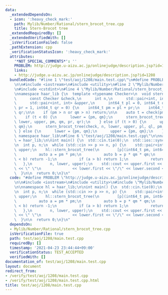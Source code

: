 ```yaml
---
data:
  _extendedDependsOn:
  - icon: ':heavy_check_mark:'
    path: Mylib/Number/Rational/stern_brocot_tree.cpp
    title: Stern-Brocot tree
  _extendedRequiredBy: []
  _extendedVerifiedWith: []
  _isVerificationFailed: false
  _pathExtension: cpp
  _verificationStatusIcon: ':heavy_check_mark:'
  attributes:
    '*NOT_SPECIAL_COMMENTS*': ''
    PROBLEM: http://judge.u-aizu.ac.jp/onlinejudge/description.jsp?id=1208
    links:
    - http://judge.u-aizu.ac.jp/onlinejudge/description.jsp?id=1208
  bundledCode: "#line 1 \"test/aoj/1208/main.test.cpp\"\n#define PROBLEM \"http://judge.u-aizu.ac.jp/onlinejudge/description.jsp?id=1208\"\
    \n\n#include <iostream>\n#include <utility>\n#line 2 \"Mylib/Number/Rational/stern_brocot_tree.cpp\"\
    \n#include <cstdint>\n#line 4 \"Mylib/Number/Rational/stern_brocot_tree.cpp\"\n\
    \nnamespace haar_lib {\n  template <typename Checker>\n  void stern_brocot_tree(\n\
    \      const Checker &check,\n      int n,\n      std::pair<int, int> &lower,\n\
    \      std::pair<int, int> &upper,\n      int64_t pl = 0, int64_t ql = 1, int64_t\
    \ pr = 1, int64_t qr = 0) {\n    int64_t pm = pl + pr;\n    int64_t qm = ql +\
    \ qr;\n\n    if (pm > n or qm > n) return;\n\n    auto t = check(pm, qm);\n\n\
    \    if (t < 0) {\n      lower = {pm, qm};\n      stern_brocot_tree(check, n,\
    \ lower, upper, pm, qm, pr, qr);\n    } else if (t > 0) {\n      upper = {pm,\
    \ qm};\n      stern_brocot_tree(check, n, lower, upper, pl, ql, pm, qm);\n   \
    \ } else {\n      lower = {pm, qm};\n      upper = {pm, qm};\n    }\n  }\n}  //\
    \ namespace haar_lib\n#line 6 \"test/aoj/1208/main.test.cpp\"\n\nnamespace hl\
    \ = haar_lib;\n\nint main() {\n  std::cin.tie(0);\n  std::ios::sync_with_stdio(false);\n\
    \n  int p, n;\n  while (std::cin >> p >> n, p) {\n    std::pair<int, int> lower,\
    \ upper;\n    hl::stern_brocot_tree(\n        [p](int64_t pm, int64_t qm) {\n\
    \          auto a = pm * pm;\n          auto b = p * qm * qm;\n          if (a\
    \ < b) return -1;\n          if (a > b) return 1;\n          return 0;\n     \
    \   },\n        n, lower, upper);\n    std::cout << upper.first << \"/\" << upper.second\
    \ << \" \"\n              << lower.first << \"/\" << lower.second << \"\\n\";\n\
    \  }\n\n  return 0;\n}\n"
  code: "#define PROBLEM \"http://judge.u-aizu.ac.jp/onlinejudge/description.jsp?id=1208\"\
    \n\n#include <iostream>\n#include <utility>\n#include \"Mylib/Number/Rational/stern_brocot_tree.cpp\"\
    \n\nnamespace hl = haar_lib;\n\nint main() {\n  std::cin.tie(0);\n  std::ios::sync_with_stdio(false);\n\
    \n  int p, n;\n  while (std::cin >> p >> n, p) {\n    std::pair<int, int> lower,\
    \ upper;\n    hl::stern_brocot_tree(\n        [p](int64_t pm, int64_t qm) {\n\
    \          auto a = pm * pm;\n          auto b = p * qm * qm;\n          if (a\
    \ < b) return -1;\n          if (a > b) return 1;\n          return 0;\n     \
    \   },\n        n, lower, upper);\n    std::cout << upper.first << \"/\" << upper.second\
    \ << \" \"\n              << lower.first << \"/\" << lower.second << \"\\n\";\n\
    \  }\n\n  return 0;\n}\n"
  dependsOn:
  - Mylib/Number/Rational/stern_brocot_tree.cpp
  isVerificationFile: true
  path: test/aoj/1208/main.test.cpp
  requiredBy: []
  timestamp: '2021-04-23 23:44:44+09:00'
  verificationStatus: TEST_ACCEPTED
  verifiedWith: []
documentation_of: test/aoj/1208/main.test.cpp
layout: document
redirect_from:
- /verify/test/aoj/1208/main.test.cpp
- /verify/test/aoj/1208/main.test.cpp.html
title: test/aoj/1208/main.test.cpp
---
```

